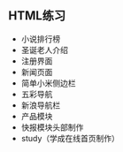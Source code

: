 ## HTML练习
* 小说排行榜
* 圣诞老人介绍
* 注册界面
* 新闻页面
* 简单小米侧边栏
* 五彩导航
* 新浪导航栏
* 产品模块
* 快报模块头部制作
* study（学成在线首页制作）

